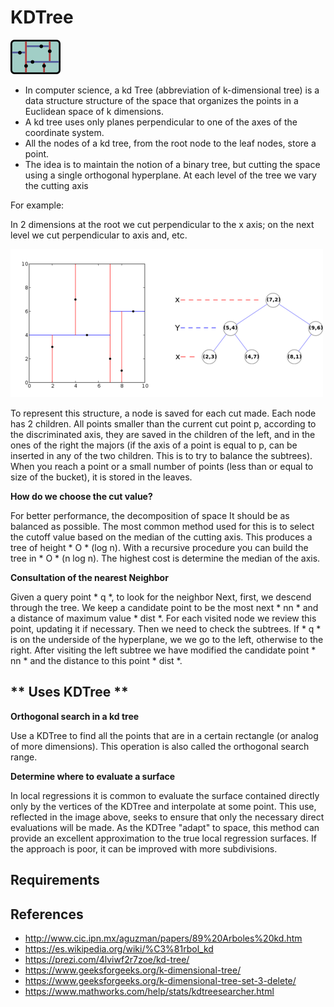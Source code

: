 **KDTree**
======

![IMAGE](https://github.com/iMawe/EstructuraDatos/blob/master/K-D%20Tree/Files/kdtree.png?raw=true)

- In computer science, a kd Tree (abbreviation of k-dimensional tree) is a data structure structure of the space that organizes the points in a Euclidean space of k dimensions.
- A kd tree uses only planes perpendicular to one of the axes of the coordinate system.
- All the nodes of a kd tree, from the root node to the leaf nodes, store a point.
- The idea is to maintain the notion of a binary tree, but cutting the space using a single orthogonal hyperplane. At each level of the tree we vary the cutting axis

For example:

In 2 dimensions at the root we cut perpendicular to the x axis; on the next level we cut perpendicular to
axis and, etc.

![IMAGE](https://github.com/iMawe/EstructuraDatos/blob/master/K-D%20Tree/Files/kdtree2.png?raw=true)

To represent this structure, a node is saved for each cut made. Each node has 2
children. All points smaller than the current cut point p, according to the discriminated axis,
they are saved in the children of the left, and in the ones of the right the majors (if the axis of a point
is equal to p, can be inserted in any of the two children. This is to try to balance the
subtrees). When you reach a point or a small number of points (less than or equal to
size of the bucket), it is stored in the leaves.

**How do we choose the cut value?**

For better performance, the decomposition of space
It should be as balanced as possible. The most common method used for this is to select
the cutoff value based on the median of the cutting axis. This produces a tree of height * O * (log n).
With a recursive procedure you can build the tree in * O * (n log n). The highest cost is
determine the median of the axis.

**Consultation of the nearest Neighbor**

Given a query point * q *, to look for the neighbor
Next, first, we descend through the tree. We keep a candidate point to be the most
next * nn * and a distance of maximum value * dist *. For each visited node we review this point,
updating it if necessary.
Then we need to check the subtrees. If * q * is on the underside of the hyperplane, we
we go to the left, otherwise to the right. After visiting the left subtree
we have modified the candidate point * nn * and the distance to this point * dist *.

## ** Uses KDTree **

**Orthogonal search in a kd tree**

Use a KDTree to find all the points that are in a certain rectangle (or analog of more dimensions). This operation is also called the orthogonal search range.

**Determine where to evaluate a surface**

In local regressions it is common to evaluate the surface contained directly only by the vertices of the KDTree and interpolate at some point. This use, reflected in the image above, seeks to ensure that only the necessary direct evaluations will be made. As the KDTree "adapt" to space, this method can provide an excellent approximation to the true local regression surfaces. If the approach is poor, it can be improved with more subdivisions.

## **Requirements**








## **References**

- http://www.cic.ipn.mx/aguzman/papers/89%20Arboles%20kd.htm
- https://es.wikipedia.org/wiki/%C3%81rbol_kd
- https://prezi.com/4lviwf2r7zoe/kd-tree/
- https://www.geeksforgeeks.org/k-dimensional-tree/
- https://www.geeksforgeeks.org/k-dimensional-tree-set-3-delete/
- https://www.mathworks.com/help/stats/kdtreesearcher.html












